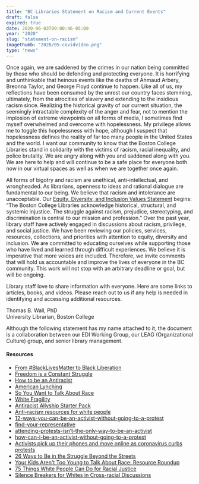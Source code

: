 ```yaml
---
title: "BC Libraries Statement on Racism and Current Events"
draft: false
expired: true
date: 2020-06-03T00:00:46-05:00
year: "2020"
slug: "statement-on-racism"
imagethumb: "2020/05-covidvideo.png"
type: "news"
---
```


Once again, we are saddened by the crimes in our nation being committed by those who should be defending and protecting everyone. It is horrifying and unthinkable that heinous events like the deaths of Ahmaud Arbery, Breonna Taylor, and George Floyd continue to happen. Like all of us, my reflections have been consumed by the unrest our country faces stemming, ultimately, from the atrocities of slavery and extending to the insidious racism since. Realizing the historical gravity of our current situation, the seemingly intractable complexity of the anger and fear, not to mention the implosion of extreme viewpoints on all forms of media, I sometimes find myself overwhelmed and overcome with hopelessness. My privilege allows me to toggle this hopelessness with hope, although I suspect that hopelessness defines the reality of far too many people in the United States and the world. I want our community to know that the Boston College Libraries stand in solidarity with the victims of racism, racial inequality, and police brutality. We are angry along with you and saddened along with you. We are here to help and will continue to be a safe place for everyone both now in our virtual spaces as well as when we are together once again.

All forms of bigotry and racism are unethical, anti-intellectual, and wrongheaded. As librarians, openness to ideas and rational dialogue are fundamental to our being. We believe that racism and intolerance are unacceptable. Our [Equity, Diversity, and Inclusion Values Statement](https://libguides.bc.edu/edi) begins: “The Boston College Libraries acknowledge historical, structural, and systemic injustice. The struggle against racism, prejudice, stereotyping, and discrimination is central to our mission and profession.” Over the past year, library staff have actively engaged in discussions about racism, privilege, and social justice. We have been reviewing our policies, services, resources, collections, and priorities with attention to equity, diversity and inclusion. We are committed to educating ourselves while supporting those who have lived and learned through difficult experiences. We believe it is imperative that more voices are included. Therefore, we invite comments that will hold us accountable and improve the lives of everyone in the BC community. This work will not stop with an arbitrary deadline or goal, but will be ongoing.

Library staff love to share information with everyone. Here are some links to articles, books, and videos. Please reach out to us if any help is needed in identifying and accessing additional resources.

<div class="statement-attribution">

Thomas B. Wall, PhD<br>
University Librarian, Boston College

Although the following statement has my name attached to it, the document is a collaboration between our EDI Working Group,  our LEAG (Organizational Culture) group, and senior library management.</div>

#### Resources

* [From #BlackLivesMatter to Black Liberation](https://bc-primo.hosted.exlibrisgroup.com/permalink/f/l6ucgu/ALMA-BC21458828850001021)
* [Freedom is a Constant Struggle](https://bc-primo.hosted.exlibrisgroup.com/permalink/f/l6ucgu/ALMA-BC51468955120001021)
* [How to be an Antiracist](https://bc-primo.hosted.exlibrisgroup.com/permalink/f/l6ucgu/ALMA-BC51510580100001021)
* [American Lynching](https://bc-primo.hosted.exlibrisgroup.com/permalink/f/l6ucgu/ALMA-BC21420937810001021)
* [So You Want to Talk About Race](https://bc-primo.hosted.exlibrisgroup.com/permalink/f/l6ucgu/ALMA-BC51490706290001021)
* [White Fragility](https://bc-primo.hosted.exlibrisgroup.com/permalink/f/l6ucgu/ALMA-BC21487822850001021)
* [Antiracist Allyship Starter Pack](https://docs.google.com/spreadsheets/u/1/d/e/2PACX-1vTkmrhfhYUfCcTbp3NoDmxKZUAN7xMiVuhqIlNBizKz-Ih7yPPqTPFgYzmd5NgKtEdpVugB6GoZwPWR/pubhtml)
* [Anti-racism resources for white people](https://docs.google.com/document/u/1/d/1BRlF2_zhNe86SGgHa6-VlBO-QgirITwCTugSfKie5Fs/mobilebasic?fbclid=IwAR1obdA_TwLQJY5tR13T170Ql8aZfxlA4VfaFlCLMi4M-HE7cTIA6U_tt6Q)
* [12-ways-you-can-be-an-activist-without-going-to-a-protest](https://advice.shinetext.com/articles/12-ways-you-can-be-an-activist-without-going-to-a-protest/)
* [find-your-representative](https://www.theverge.com/2020/3/13/21178376/activists-phones-online-coronavirus-protests)
* [attending-protests-isn’t-the-only-way-to-be-an-activist](https://www.teenvogue.com/story/attending-protests-isnt-the-only-way-to-be-an-activist)
* [how-can-i-be-an-activist-without-going-to-a-protest](https://medium.com/@sarcastathon/how-can-i-be-an-activist-without-going-to-a-protest-37e901f7adb3)
* [Activists pick up their phones and move online as coronavirus curbs protests](https://www.theverge.com/2020/3/13/21178376/activists-phones-online-coronavirus-protests)
* [26 Ways to Be in the Struggle Beyond the Streets](https://issuu.com/nlc.sf.2014/docs/beyondthestreets_final?fbclid=IwAR21k0ZFqpSm8Ge0FMk-o257hAWubELxZnwLk_OpTK5VVAXauosORjDQ4TU)
* [Your Kids Aren't Too Young to Talk About Race: Resource Roundup](https://www.prettygooddesign.org/blog/Blog%20Post%20Title%20One-5new4)
* [75 Things White People Can Do for Racial Justice](https://medium.com/equality-includes-you/what-white-people-can-do-for-racial-justice-f2d18b0e0234)
* [Silence Breakers for Whites in Cross-racial Discussions](https://robindiangelo.com/2018site/wp-content/uploads/2016/06/Silence-Breakers-for-Whites.pdf)